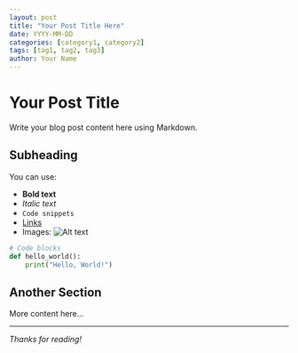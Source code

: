 ```yaml
---
layout: post
title: "Your Post Title Here"
date: YYYY-MM-DD
categories: [category1, category2]
tags: [tag1, tag2, tag3]
author: Your Name
---
```


# Your Post Title

Write your blog post content here using Markdown.

## Subheading

You can use:
- **Bold text**
- *Italic text*
- `Code snippets`
- [Links](https://example.com)
- Images: ![Alt text](image-url)

```python
# Code blocks
def hello_world():
    print("Hello, World!")
```

## Another Section

More content here...

---

*Thanks for reading!*
